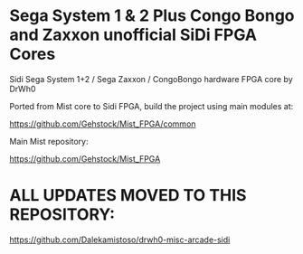 # Sega System 1 & 2 Plus Congo Bongo and Zaxxon unofficial SiDi FPGA Cores

Sidi Sega System 1+2 / Sega Zaxxon / CongoBongo hardware FPGA core by DrWh0

Ported from Mist core to Sidi FPGA, build the project using main modules at:

https://github.com/Gehstock/Mist_FPGA/common

Main Mist repository:

https://github.com/Gehstock/Mist_FPGA


# ALL UPDATES MOVED TO THIS REPOSITORY:

https://github.com/Dalekamistoso/drwh0-misc-arcade-sidi
